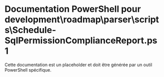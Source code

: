 # Documentation PowerShell pour development\roadmap\parser\scripts\Schedule-SqlPermissionComplianceReport.ps1

Cette documentation est un placeholder et doit être générée par un outil PowerShell spécifique.
